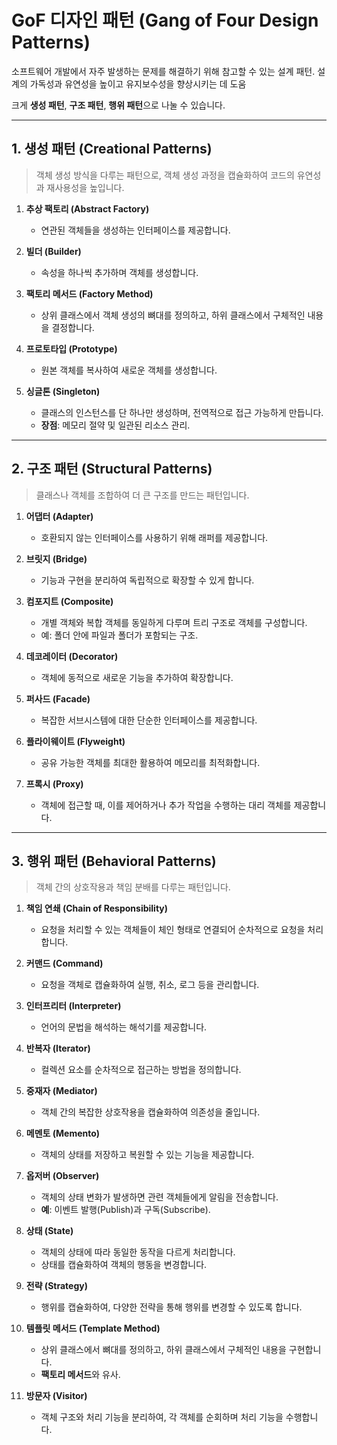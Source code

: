 # GoF 디자인 패턴 (Gang of Four Design Patterns)

소프트웨어 개발에서 자주 발생하는 문제를 해결하기 위해 참고할 수 있는 설계 패턴.
설계의 가독성과 유연성을 높이고 유지보수성을 향상시키는 데 도움

크게 **생성 패턴**, **구조 패턴**, **행위 패턴**으로 나눌 수 있습니다.

---

## 1. 생성 패턴 (Creational Patterns)
> 객체 생성 방식을 다루는 패턴으로, 객체 생성 과정을 캡슐화하여 코드의 유연성과 재사용성을 높입니다.

1. **추상 팩토리 (Abstract Factory)**
    - 연관된 객체들을 생성하는 인터페이스를 제공합니다.

2. **빌더 (Builder)**
    - 속성을 하나씩 추가하며 객체를 생성합니다.

3. **팩토리 메서드 (Factory Method)**
    - 상위 클래스에서 객체 생성의 뼈대를 정의하고, 하위 클래스에서 구체적인 내용을 결정합니다.

4. **프로토타입 (Prototype)**
    - 원본 객체를 복사하여 새로운 객체를 생성합니다.

5. **싱글톤 (Singleton)**
    - 클래스의 인스턴스를 단 하나만 생성하며, 전역적으로 접근 가능하게 만듭니다.
    - **장점**: 메모리 절약 및 일관된 리소스 관리.

---

## 2. 구조 패턴 (Structural Patterns)
> 클래스나 객체를 조합하여 더 큰 구조를 만드는 패턴입니다.

1. **어댑터 (Adapter)**
    - 호환되지 않는 인터페이스를 사용하기 위해 래퍼를 제공합니다.

2. **브릿지 (Bridge)**
    - 기능과 구현을 분리하여 독립적으로 확장할 수 있게 합니다.

3. **컴포지트 (Composite)**
    - 개별 객체와 복합 객체를 동일하게 다루며 트리 구조로 객체를 구성합니다.
    - 예: 폴더 안에 파일과 폴더가 포함되는 구조.

4. **데코레이터 (Decorator)**
    - 객체에 동적으로 새로운 기능을 추가하여 확장합니다.

5. **퍼사드 (Facade)**
    - 복잡한 서브시스템에 대한 단순한 인터페이스를 제공합니다.

6. **플라이웨이트 (Flyweight)**
    - 공유 가능한 객체를 최대한 활용하여 메모리를 최적화합니다.

7. **프록시 (Proxy)**
    - 객체에 접근할 때, 이를 제어하거나 추가 작업을 수행하는 대리 객체를 제공합니다.

---

## 3. 행위 패턴 (Behavioral Patterns)
> 객체 간의 상호작용과 책임 분배를 다루는 패턴입니다.

1. **책임 연쇄 (Chain of Responsibility)**
    - 요청을 처리할 수 있는 객체들이 체인 형태로 연결되어 순차적으로 요청을 처리합니다.

2. **커맨드 (Command)**
    - 요청을 객체로 캡슐화하여 실행, 취소, 로그 등을 관리합니다.

3. **인터프리터 (Interpreter)**
    - 언어의 문법을 해석하는 해석기를 제공합니다.

4. **반복자 (Iterator)**
    - 컬렉션 요소를 순차적으로 접근하는 방법을 정의합니다.

5. **중재자 (Mediator)**
    - 객체 간의 복잡한 상호작용을 캡슐화하여 의존성을 줄입니다.

6. **메멘토 (Memento)**
    - 객체의 상태를 저장하고 복원할 수 있는 기능을 제공합니다.

7. **옵저버 (Observer)**
    - 객체의 상태 변화가 발생하면 관련 객체들에게 알림을 전송합니다.
    - **예**: 이벤트 발행(Publish)과 구독(Subscribe).

8. **상태 (State)**
    - 객체의 상태에 따라 동일한 동작을 다르게 처리합니다.
    - 상태를 캡슐화하여 객체의 행동을 변경합니다.

9. **전략 (Strategy)**
    - 행위를 캡슐화하여, 다양한 전략을 통해 행위를 변경할 수 있도록 합니다.

10. **템플릿 메서드 (Template Method)**
    - 상위 클래스에서 뼈대를 정의하고, 하위 클래스에서 구체적인 내용을 구현합니다.
    - **팩토리 메서드**와 유사.

11. **방문자 (Visitor)**
    - 객체 구조와 처리 기능을 분리하여, 각 객체를 순회하며 처리 기능을 수행합니다.
